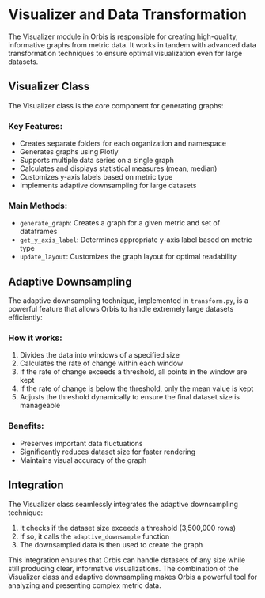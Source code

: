 # Visualizer and Data Transformation

The Visualizer module in Orbis is responsible for creating high-quality, informative graphs from metric data. It works in tandem with advanced data transformation techniques to ensure optimal visualization even for large datasets.

## Visualizer Class

The Visualizer class is the core component for generating graphs:

### Key Features:
- Creates separate folders for each organization and namespace
- Generates graphs using Plotly
- Supports multiple data series on a single graph
- Calculates and displays statistical measures (mean, median)
- Customizes y-axis labels based on metric type
- Implements adaptive downsampling for large datasets

### Main Methods:
- `generate_graph`: Creates a graph for a given metric and set of dataframes
- `get_y_axis_label`: Determines appropriate y-axis label based on metric type
- `update_layout`: Customizes the graph layout for optimal readability

## Adaptive Downsampling

The adaptive downsampling technique, implemented in `transform.py`, is a powerful feature that allows Orbis to handle extremely large datasets efficiently:

### How it works:
1. Divides the data into windows of a specified size
2. Calculates the rate of change within each window
3. If the rate of change exceeds a threshold, all points in the window are kept
4. If the rate of change is below the threshold, only the mean value is kept
5. Adjusts the threshold dynamically to ensure the final dataset size is manageable

### Benefits:
- Preserves important data fluctuations
- Significantly reduces dataset size for faster rendering
- Maintains visual accuracy of the graph

## Integration

The Visualizer class seamlessly integrates the adaptive downsampling technique:

1. It checks if the dataset size exceeds a threshold (3,500,000 rows)
2. If so, it calls the `adaptive_downsample` function
3. The downsampled data is then used to create the graph

This integration ensures that Orbis can handle datasets of any size while still producing clear, informative visualizations. The combination of the Visualizer class and adaptive downsampling makes Orbis a powerful tool for analyzing and presenting complex metric data.
